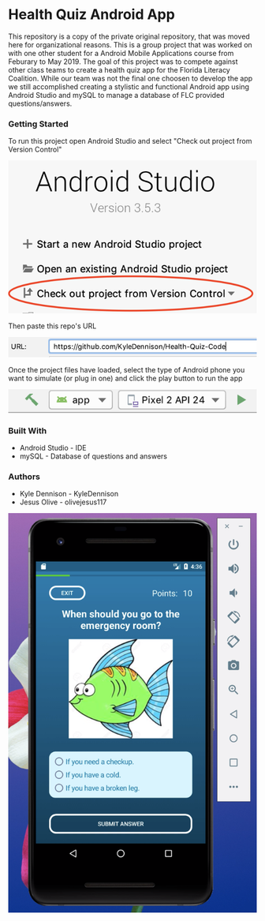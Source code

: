 # Health Quiz Android App
This repository is a copy of the private original repository, that was moved here for organizational reasons. This is a group project that was worked on with one other student for a Android Mobile Applications course from Feburary to May 2019. The goal of this project was to compete against other class teams to create a health quiz app for the Florida Literacy Coalition. While our team was not the final one choosen to develop the app we still accomplished creating a stylistic and functional Android app using Android Studio and mySQL to manage a database of FLC provided questions/answers. 

### Getting Started 
To run this project open Android Studio and select "Check out project from Version Control" 

![Step 1](Pictures/screen1.png)

Then paste this repo's URL 

![Step 2](Pictures/screen2.png)

Once the project files have loaded, select the type of Android phone you want to simulate (or plug in one) and click the play button to run the app

![Step 3](Pictures/screen3.png)


### Built With 

* Android Studio - IDE
* mySQL - Database of questions and answers 

### Authors 

* Kyle Dennison - KyleDennison
* Jesus Olive - olivejesus117



![Demo](Pictures/demoPicture.png)
